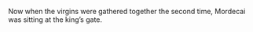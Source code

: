 Now when the virgins were gathered together the second time, Mordecai was sitting at the king’s gate.
